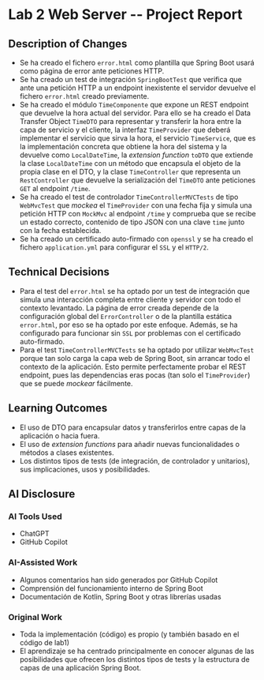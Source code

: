 # Lab 2 Web Server -- Project Report

## Description of Changes
- Se ha creado el fichero `error.html` como plantilla que Spring Boot usará como página de error ante peticiones HTTP.
- Se ha creado un test de integración `SpringBootTest` que verifica que ante una petición HTTP a un endpoint inexistente el servidor devuelve el fichero `error.html` creado previamente.
- Se ha creado el módulo `TimeComponente` que expone un REST endpoint que devuelve la hora actual del servidor. Para ello se ha creado el Data Transfer Object `TimeDTO` para representar y transferir la hora entre la capa de servicio y el cliente, la interfaz `TimeProvider` que deberá implementar el servicio que sirva la hora, el servicio `TimeService`, que es la implementación concreta que obtiene la hora del sistema y la devuelve como `LocalDateTime`, la *extension function* `toDTO` que extiende la clase `LocalDateTime` con un método que encapsula el objeto de la propia clase en el DTO, y la clase `TimeController` que representa un `RestController` que devuelve la serialización del `TimeDTO` ante peticiones `GET` al endpoint `/time`.
- Se ha creado el test de controlador `TimeControllerMVCTests` de tipo `WebMvcTest` que *mockea* el `TimeProvider` con una fecha fija y simula una petición HTTP con `MockMvc` al endpoint `/time` y comprueba que se recibe un estado correcto, contenido de tipo JSON con una clave `time` junto con la fecha establecida.
- Se ha creado un certificado auto-firmado con `openssl` y se ha creado el fichero `application.yml` para configurar el `SSL` y el `HTTP/2`.

## Technical Decisions
- Para el test del `error.html` se ha optado por un test de integración que simula una interacción completa entre cliente y servidor con todo el contexto levantado. La página de error creada depende de la configuración global del `ErrorController` o de la plantilla estática `error.html`, por eso se ha optado por este enfoque. Además, se ha configurado para funcionar sin `SSL` por problemas con el certificado auto-firmado.
- Para el test `TimeControllerMVCTests` se ha optado por utilizar `WebMvcTest` porque tan solo carga la capa web de Spring Boot, sin arrancar todo el contexto de la aplicación. Esto permite perfectamente probar el REST endpoint, pues las dependencias eras pocas (tan solo el `TimeProvider`) que se puede *mockear* fácilmente.


## Learning Outcomes
- El uso de DTO para encapsular datos y transferirlos entre capas de la aplicación o hacia fuera.
- El uso de *extension functions* para añadir nuevas funcionalidades o métodos a clases existentes.
- Los distintos tipos de tests (de integración, de controlador y unitarios), sus implicaciones, usos y posibilidades.

## AI Disclosure
### AI Tools Used
- ChatGPT
- GitHub Copilot

### AI-Assisted Work
- Algunos comentarios han sido generados por GitHub Copilot
- Comprensión del funcionamiento interno de Spring Boot
- Documentación de Kotlin, Spring Boot y otras librerías usadas

### Original Work
- Toda la implementación (código) es propio (y también basado en el código de lab1)
- El aprendizaje se ha centrado principalmente en conocer algunas de las posibilidades que ofrecen los distintos tipos de tests y la estructura de capas de una aplicación Spring Boot.